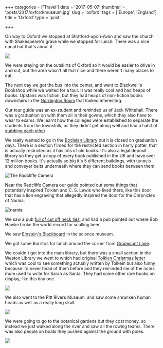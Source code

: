 +++
categories = ['Travel']
date = '2017-05-07'
thumbnail = 'posts/2017/oxford/museum.jpg'
slug = 'oxford'
tags = ['Europe', 'England']
title = 'Oxford'
type = 'post'

+++

On way to Oxford we stopped at Stratford-upon-Avon and saw the church with Shakespeare's grave while we stopped for lunch.
There was a nice canal but that's about it.

![](shakespear.jpg "")

We were staying on the outskirts of Oxford so it would be easier to drive in and out, but the area wasn't all that nice and there weren't many places to eat.

The next day we got the bus into the center, and went to Blackwell's Bookshop while we waited for a tour.
It was really cool and had heaps of books. Upstairs was fiction, but they had heaps of non-fiction books downstairs in the [Norrington Room](https://en.wikipedia.org/wiki/Blackwell_UK#/media/File:Norrington_room.jpg) that looked interesting.

Our tour guide was an ex-student and reminded us of Jack Whitehall. There was a graduation on with them all in their gowns, which they also have to wear to exams. We learnt how the colleges were established to separate the students from the townsfolk, as they didn't get along well and had a habit of [stabbing each other](https://en.wikipedia.org/wiki/St_Scholastica_Day_riot)

We really wanted to go in the [Bodleian Library](https://en.wikipedia.org/wiki/Bodleian_Library) but it is closed on graduation days. There is a section filmed for the restricted section in harry potter, that is actually restricted as it has lots of old books. It's also a legal deposit library so they get a copy of every book published in the UK and have over 12 million books. It's actually so big it's 5 different buildings, with tunnels and conveyer belts underneath where they can send books between them.

![](radcliff-camera.jpg "The Radcliffe Camera")

Near the Radcliffe Camera our guide pointed out some things that potentially inspired Tolkien and C. S. Lewis who lived there, like this door that has a lion engraving that allegedly inspired the door for the Chronicles of Narnia.

![narnia](narnia.jpg "Aslan Door")

We saw a pub [full of cut off neck ties](https://en.wikipedia.org/wiki/Bear_Inn,_Oxford#Tie_collection), and had a pub pointed out where Bob Hawke broke the world record for sculling beer.

We saw [Einstein's Blackboard](https://en.wikipedia.org/wiki/Einstein's_Blackboard) in the science museum.

We got some Burritos for lunch around the corner from [Gropecunt Lane](https://en.wikipedia.org/wiki/Gropecunt_Lane).

We couldn't get into the main library, but there was a small section in the Weston Library we went to which had original [Tolkien Christmas letter](https://en.wikipedia.org/wiki/The_Father_Christmas_Letters) which was cool to see something actually written by Tolkein but also funny because I'd never head of them before and they reminded me of the notes mum used to write for Sarah as Santa. They had some other rare books on display, like this tiny one.

![](book.jpg "")

We also went to the Pitt Rivers Museum, and saw some shrunken human heads as well as a really long skull.

![](museum.jpg "")

We were going to go to the botanical gardens but they cost money, so instead we just walked along the river and saw all the rowing teams. There was also people on boats they pushed against the ground with poles.

![](rowing.jpg "")